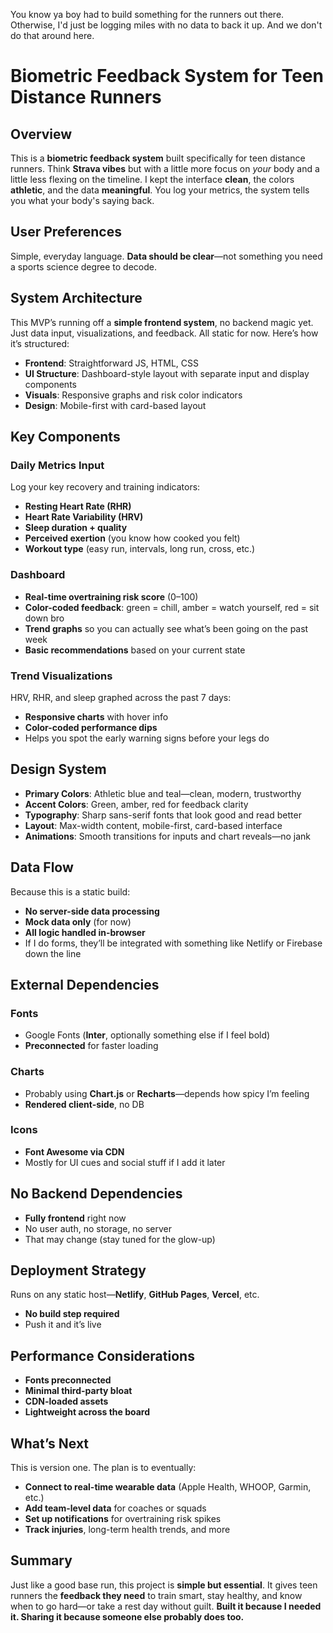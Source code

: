 You know ya boy had to build something for the runners out there. Otherwise, I'd just be logging miles with no data to back it up. And we don't do that around here.

# **Biometric Feedback System for Teen Distance Runners**

## **Overview**  
This is a **biometric feedback system** built specifically for teen distance runners. Think **Strava vibes** but with a little more focus on *your* body and a little less flexing on the timeline. I kept the interface **clean**, the colors **athletic**, and the data **meaningful**. You log your metrics, the system tells you what your body's saying back.

## **User Preferences**  
Simple, everyday language. **Data should be clear**—not something you need a sports science degree to decode.

## **System Architecture**  
This MVP’s running off a **simple frontend system**, no backend magic yet. Just data input, visualizations, and feedback. All static for now. Here’s how it’s structured:

- **Frontend**: Straightforward JS, HTML, CSS  
- **UI Structure**: Dashboard-style layout with separate input and display components  
- **Visuals**: Responsive graphs and risk color indicators  
- **Design**: Mobile-first with card-based layout

## **Key Components**  

### **Daily Metrics Input**  
Log your key recovery and training indicators:
- **Resting Heart Rate (RHR)**
- **Heart Rate Variability (HRV)**
- **Sleep duration + quality**
- **Perceived exertion** (you know how cooked you felt)
- **Workout type** (easy run, intervals, long run, cross, etc.)

### **Dashboard**  
- **Real-time overtraining risk score** (0–100)
- **Color-coded feedback**: green = chill, amber = watch yourself, red = sit down bro
- **Trend graphs** so you can actually see what’s been going on the past week
- **Basic recommendations** based on your current state

### **Trend Visualizations**  
HRV, RHR, and sleep graphed across the past 7 days:
- **Responsive charts** with hover info  
- **Color-coded performance dips**  
- Helps you spot the early warning signs before your legs do

## **Design System**  

- **Primary Colors**: Athletic blue and teal—clean, modern, trustworthy  
- **Accent Colors**: Green, amber, red for feedback clarity  
- **Typography**: Sharp sans-serif fonts that look good and read better  
- **Layout**: Max-width content, mobile-first, card-based interface  
- **Animations**: Smooth transitions for inputs and chart reveals—no jank

## **Data Flow**  
Because this is a static build:

- **No server-side data processing**  
- **Mock data only** (for now)  
- **All logic handled in-browser**  
- If I do forms, they’ll be integrated with something like Netlify or Firebase down the line

## **External Dependencies**  

### **Fonts**  
- Google Fonts (**Inter**, optionally something else if I feel bold)  
- **Preconnected** for faster loading

### **Charts**  
- Probably using **Chart.js** or **Recharts**—depends how spicy I’m feeling  
- **Rendered client-side**, no DB

### **Icons**  
- **Font Awesome via CDN**  
- Mostly for UI cues and social stuff if I add it later

## **No Backend Dependencies**  
- **Fully frontend** right now  
- No user auth, no storage, no server  
- That may change (stay tuned for the glow-up)

## **Deployment Strategy**  
Runs on any static host—**Netlify**, **GitHub Pages**, **Vercel**, etc.  
- **No build step required**  
- Push it and it’s live

## **Performance Considerations**  
- **Fonts preconnected**  
- **Minimal third-party bloat**  
- **CDN-loaded assets**  
- **Lightweight across the board**

## **What’s Next**  
This is version one. The plan is to eventually:
- **Connect to real-time wearable data** (Apple Health, WHOOP, Garmin, etc.)  
- **Add team-level data** for coaches or squads  
- **Set up notifications** for overtraining risk spikes  
- **Track injuries**, long-term health trends, and more

## **Summary**  
Just like a good base run, this project is **simple but essential**. It gives teen runners the **feedback they need** to train smart, stay healthy, and know when to go hard—or take a rest day without guilt. **Built it because I needed it. Sharing it because someone else probably does too.**
